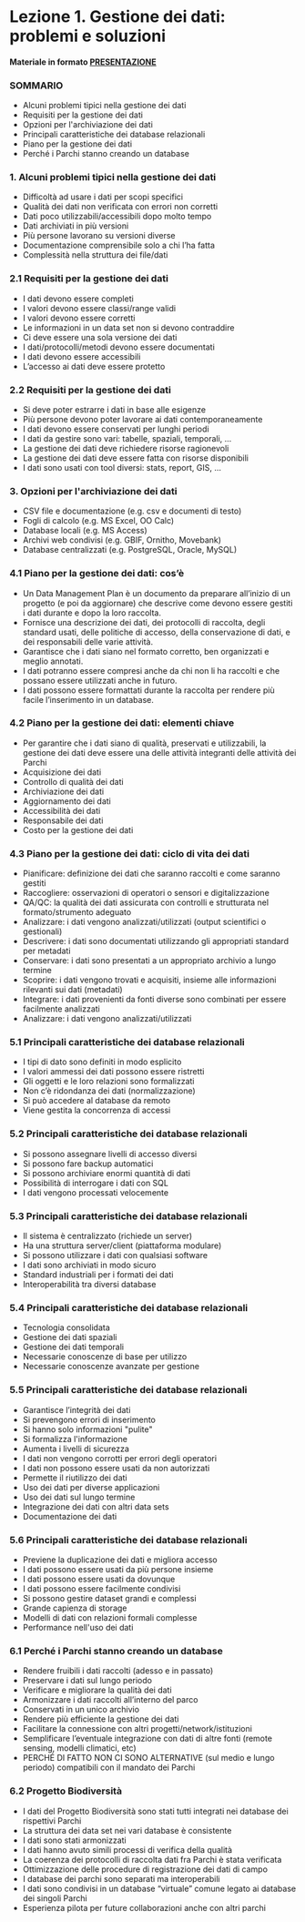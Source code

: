# Lezione 1. Gestione dei dati: problemi e soluzioni

#### Materiale in formato [**PRESENTAZIONE**](https://docs.google.com/presentation/d/1XyWKH8GZxVzKnz5JL4B-3uMMULKOEaAzruW7Ps_FQeI/edit?usp=sharing)  

### SOMMARIO

* Alcuni problemi tipici nella gestione dei dati
* Requisiti per la gestione dei dati
* Opzioni per l'archiviazione dei dati
* Principali caratteristiche dei database relazionali
* Piano per la gestione dei dati
* Perché i Parchi stanno creando un database

### 1. Alcuni problemi tipici nella gestione dei dati

* Difficoltà ad usare i dati per scopi specifici
* Qualità dei dati non verificata con errori non corretti
* Dati poco utilizzabili/accessibili dopo molto tempo
* Dati archiviati in più versioni
* Più persone lavorano su versioni diverse
* Documentazione comprensibile solo a chi l’ha fatta
* Complessità nella struttura dei file/dati

### 2.1 Requisiti per la gestione dei dati

* I dati devono essere completi
* I valori devono essere classi/range validi
* I valori devono essere corretti
* Le informazioni in un data set non si devono contraddire
* Ci deve essere una sola versione dei dati
* I dati/protocolli/metodi devono essere documentati
* I dati devono essere accessibili
* L’accesso ai dati deve essere protetto

### 2.2 Requisiti per la gestione dei dati

* Si deve poter estrarre i dati in base alle esigenze
* Più persone devono poter lavorare ai dati contemporaneamente
* I dati devono essere conservati per lunghi periodi
* I dati da gestire sono vari: tabelle, spaziali, temporali, …
* La gestione dei dati deve richiedere risorse ragionevoli
* La gestione dei dati deve essere fatta con risorse disponibili
* I dati sono usati con tool diversi: stats, report, GIS, …

### 3. Opzioni per l'archiviazione dei dati

* CSV file e documentazione (e.g. csv e documenti di testo)
* Fogli di calcolo (e.g. MS Excel, OO Calc)
* Database locali (e.g. MS Access)
* Archivi web condivisi (e.g. GBIF, Ornitho, Movebank)
* Database centralizzati (e.g. PostgreSQL, Oracle, MySQL)

### 4.1 Piano per la gestione dei dati: cos’è

* Un Data Management Plan è un documento da preparare all’inizio di un progetto (e poi da aggiornare) che descrive come devono essere gestiti i dati durante e dopo la loro raccolta.
* Fornisce una descrizione dei dati, dei protocolli di raccolta, degli standard usati, delle politiche di accesso, della conservazione di dati, e dei responsabili delle varie attività.
* Garantisce che i dati siano nel formato corretto, ben organizzati e meglio annotati.
* I dati potranno essere compresi anche da chi non li ha raccolti e che possano essere utilizzati anche in futuro.
* I dati possono essere formattati durante la raccolta per rendere più facile l’inserimento in un database.

### 4.2 Piano per la gestione dei dati: elementi chiave

* Per garantire che i dati siano di qualità, preservati e utilizzabili, la gestione dei dati deve essere una delle attività integranti delle attività dei Parchi
* Acquisizione dei dati
* Controllo di qualità dei dati
* Archiviazione dei dati
* Aggiornamento dei dati
* Accessibilità dei dati
* Responsabile dei dati
* Costo per la gestione dei dati

### 4.3 Piano per la gestione dei dati: ciclo di vita dei dati

* Pianificare: definizione dei dati che saranno raccolti e come saranno gestiti
* Raccogliere: osservazioni di operatori o sensori e digitalizzazione
* QA/QC: la qualità dei dati assicurata con controlli e strutturata nel formato/strumento adeguato
* Analizzare: i dati vengono analizzati/utilizzati (output scientifici o gestionali)
* Descrivere: i dati sono documentati utilizzando gli appropriati standard per metadati
* Conservare: i dati sono presentati a un appropriato archivio a lungo termine
* Scoprire: i dati vengono trovati e acquisiti, insieme alle informazioni rilevanti sui dati (metadati)
* Integrare: i dati provenienti da fonti diverse sono combinati per essere facilmente analizzati
* Analizzare: i dati vengono analizzati/utilizzati

### 5.1 Principali caratteristiche dei database relazionali

* I tipi di dato sono definiti in modo esplicito
* I valori ammessi dei dati possono essere ristretti
* Gli oggetti e le loro relazioni sono formalizzati
* Non c’è ridondanza dei dati (normalizzazione)
* Si può accedere al database da remoto
* Viene gestita la concorrenza di accessi

### 5.2 Principali caratteristiche dei database relazionali

* Si possono assegnare livelli di accesso diversi
* Si possono fare backup automatici
* Si possono archiviare enormi quantità di dati
* Possibilità di interrogare i dati con SQL
* I dati vengono processati velocemente

### 5.3 Principali caratteristiche dei database relazionali

* Il sistema è centralizzato (richiede un server)
* Ha una struttura server/client (piattaforma modulare)
* Si possono utilizzare i dati con qualsiasi software
* I dati sono archiviati in modo sicuro
* Standard industriali per i formati dei dati
* Interoperabilità tra diversi database

### 5.4 Principali caratteristiche dei database relazionali

* Tecnologia consolidata
* Gestione dei dati spaziali
* Gestione dei dati temporali
* Necessarie conoscenze di base per utilizzo
* Necessarie conoscenze avanzate per gestione

### 5.5 Principali caratteristiche dei database relazionali

* Garantisce l’integrità dei dati
* Si prevengono errori di inserimento
* Si hanno solo informazioni "pulite"
* Si formalizza l'informazione
* Aumenta i livelli di sicurezza
* I dati non vengono corrotti per errori degli operatori
* I dati non possono essere usati da non autorizzati
* Permette il riutilizzo dei dati
* Uso dei dati per diverse applicazioni
* Uso dei dati sul lungo termine
* Integrazione dei dati con altri data sets
* Documentazione dei dati

### 5.6 Principali caratteristiche dei database relazionali

* Previene la duplicazione dei dati e migliora accesso
* I dati possono essere usati da più persone insieme
* I dati possono essere usati da dovunque
* I dati possono essere facilmente condivisi
* Si possono gestire dataset grandi e complessi
* Grande capienza di storage
* Modelli di dati con relazioni formali complesse
* Performance nell'uso dei dati

### 6.1 Perché i Parchi stanno creando un database

* Rendere fruibili i dati raccolti (adesso e in passato)
* Preservare i dati sul lungo periodo
* Verificare e migliorare la qualità dei dati
* Armonizzare i dati raccolti all’interno del parco
* Conservati in un unico archivio
* Rendere più efficiente la gestione dei dati
* Facilitare la connessione con altri progetti/network/istituzioni
* Semplificare l’eventuale integrazione con dati di altre fonti (remote sensing, modelli climatici, etc)
* PERCHÉ DI FATTO NON CI SONO ALTERNATIVE (sul medio e lungo periodo) compatibili con il mandato dei Parchi

### 6.2 Progetto Biodiversità

* I dati del Progetto Biodiversità sono stati tutti integrati nei database dei rispettivi Parchi
* La struttura dei data set nei vari database è consistente
* I dati sono stati armonizzati
* I dati hanno avuto simili processi di verifica della qualità
* La coerenza dei protocolli di raccolta dati fra Parchi è stata verificata
* Ottimizzazione delle procedure di registrazione dei dati di campo
* I database dei parchi sono separati ma interoperabili
* I dati sono condivisi in un database “virtuale” comune legato ai database dei singoli Parchi
* Esperienza pilota per future collaborazioni anche con altri parchi
